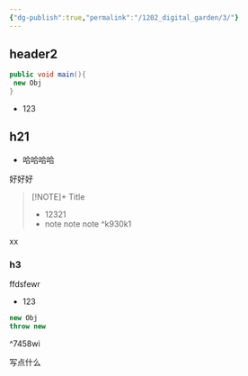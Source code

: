 ```yaml
---
{"dg-publish":true,"permalink":"/1202_digital_garden/3/"}
---
```




## header2
```java title="xdasd" {main}
public void main(){
 new Obj
}
```

- 123

## h21

-  哈哈哈哈

好好好


> [!NOTE]+ Title
> - 12321
> - note note note ^k930k1


xx

### h3

ffdsfewr

- 123

```java title="xfdsf"
new Obj
throw new
```
^7458wi

写点什么